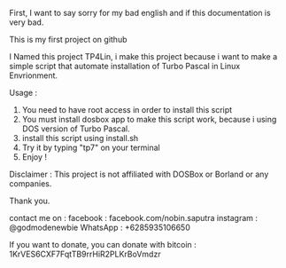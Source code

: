 First, I want to say sorry for my bad english and if this documentation is very bad.

This is my first project on github

I Named this project TP4Lin, i make this project because i want to make a simple script that automate installation of Turbo Pascal in Linux Envrionment.

Usage :

1. You need to have root access in order to install this script
2. You must install dosbox app to make this script work, because i using DOS version of Turbo Pascal.
3. install this script using install.sh
4. Try it by typing "tp7" on your terminal
5. Enjoy !

Disclaimer : This project is not affiliated with DOSBox or Borland or any companies.

Thank you.

contact me on :
facebook  : facebook.com/nobin.saputra
instagram : @godmodenewbie
WhatsApp  : +6285935106650

If you want to donate, you can donate with bitcoin : 1KrVES6CXF7FqtTB9rrHiR2PLKrBoVmdzr
